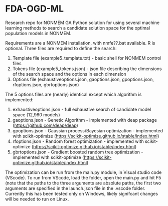 # FDA-OGD-ML
Research repo for NONMEM GA 
Python solution for using several machine learning methods to search a candidate solution space for the optimal population models in NONMEM. 

Requirements are a NONMEM installation, with nmfe??.bat available. R is optional.
Three files are required to define the search:
1. Template file (example5_template.txt) - basic shell for NONMEM control files
2. Tokens file (example5_tokens.json) - json file describing the dimensions of the search space and the options in each dimension
3. Options file (exhaustiveoptions.json, gaoptions.json, gpoptions.json, rfoptions.json, gbrtoptions.json)
    
 The 5 options files are (nearly) identical except which algorithm is implemented:
 1. exhaustiveoptions.json - full exhaustive search of candidate model space (12,960 models)
 2. gaoptions.json - Genetic Algorithm - implemented with deap package (https://github.com/deap/deap)
 3. gpoptions.json - Gaussian process/Bayesian optimization - implemented with scikit-optimize (https://scikit-optimize.github.io/stable/index.html)
 4. rfoptions.json - Random forest optimization - implemented with scikit-optimize (https://scikit-optimize.github.io/stable/index.html)
 5. gbrtoptions.json - Gradient boosted random tree optimization - implemented with scikit-optimize (https://scikit-optimize.github.io/stable/index.html)
     
 The optimization can be run from the main.py module, in Visual studio code (VScode). To run from VScode, load the folder, open the main.py and hit F5 (note that the paths to the three arguments
 are absolute paths, the first two arguments are specified in the launch.json file in the .vscode folder. Currently this has been tested only on Windows, likely signifcant changes will be needed to run on Linux.
 
